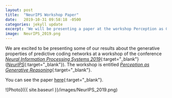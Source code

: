 ```yaml
---
layout: post
title:  "NeurIPS Workshop Paper"
date:   2019-10-31 09:58:18 -0500
categories: jekyll update
excerpt: 'We will be presenting a paper at the workshop Perception as Generative Reasoning'
image:	NeurIPS_2019.png
---
```


We are excited to be presenting some of our results about the generative properties of predictive coding networks at a workshop of the conference [_Neural Information Processing Systems 2019_](https://neurips.cc/){:target="_blank"} ([_NeurIPS_](https://neurips.cc/){:target="_blank"}). The workshop is entitled [_Perception as Generative Reasoning_](https://pgr-workshop.github.io/){:target="_blank"}.

You can see the paper [here](https://pgr-workshop.github.io/img/PGR010.pdf){:target="_blank"}.

![Photo]({{ site.baseurl }}/images/NeurIPS_2019.png)
